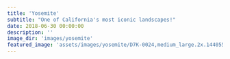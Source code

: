 ```yaml
---
title: 'Yosemite'
subtitle: "One of California's most iconic landscapes!"
date: 2018-06-30 00:00:00
description: ''
image_dir: 'images/yosemite'
featured_image: 'assets/images/yosemite/D7K-0024,medium_large.2x.1440551522.jpg'
---
```

